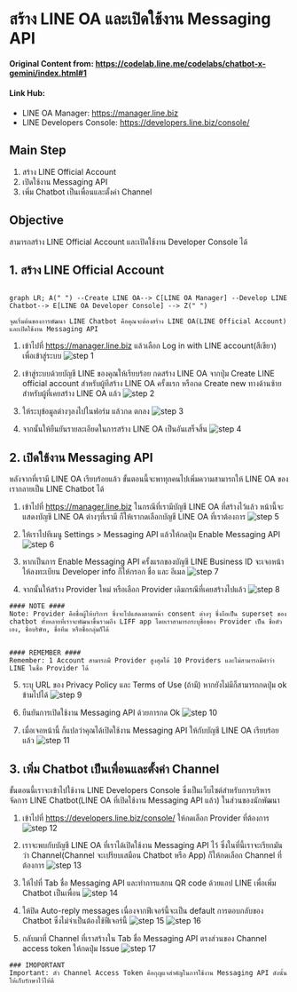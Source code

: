 
# สร้าง LINE OA และเปิดใช้งาน Messaging API

#### Original Content from: https://codelab.line.me/codelabs/chatbot-x-gemini/index.html#1

#### Link Hub:
- LINE OA Manager: https://manager.line.biz
- LINE Developers Console: https://developers.line.biz/console/

## Main Step
1. สร้าง LINE Official Account
2. เปิดใช้งาน Messaging API
3. เพิ่ม Chatbot เป็นเพื่อนและตั้งค่า Channel

## Objective 
สามารถสร้าง LINE Official Account และเปิดใช้งาน Developer Console ได้


## 1. สร้าง LINE Official Account
```mermaid

graph LR; A(" ") --Create LINE OA--> C[LINE OA Manager] --Develop LINE Chatbot--> E[LINE OA Developer Console] --> Z(" ")

```

```
จุดเริ่มต้นของการพัฒนา LINE Chatbot คือคุณจะต้องสร้าง LINE OA(LINE Official Account) และเปิดใช้งาน Messaging API
```


1. เข้าไปที่ https://manager.line.biz แล้วเลือก Log in with LINE account(สีเขียว) เพื่อเข้าสู่ระบบ
![step 1](./images/step%201.png)

2. เข้าสู่ระบบด้วยบัญชี LINE ของคุณให้เรียบร้อย
กดสร้าง LINE OA จากปุ่ม Create LINE official account สำหรับผู้ทีสร้าง LINE OA ครั้งแรก หรือกด Create new ทางด้านซ้ายสำหรับผู้ที่เคยสร้าง LINE OA แล้ว
![step 2](./images/step%202.png)

3. ให้ระบุข้อมูลต่างๆลงไปในฟอร์ม แล้วกด ตกลง
![step 3](./images/step%203.png)

4. จากนั้นให้ยืนยันรายละเอียดในการสร้าง LINE OA เป็นอันเสร็จสิ้น
![step 4](./images/step%204.png)


## 2. เปิดใช้งาน Messaging API
หลังจากที่เรามี LINE OA เรียบร้อยแล้ว ขั้นตอนนี้จะพาทุกคนไปเพิ่มความสามารถให้ LINE OA ของเรากลายเป็น LINE Chatbot ได้

1. เข้าไปที่ https://manager.line.biz ในกรณีที่เรามีบัญชี LINE OA ที่สร้างไว้แล้ว หน้านี้จะแสดงบัญชี LINE OA ต่างๆที่เรามี ก็ให้เรากดเลือกบัญชี LINE OA ที่เราต้องการ
![step 5](./images/step%205.png)


2. ให้เราไปทีเมนู Settings > Messaging API แล้วให้กดปุ่ม Enable Messaging API
![step 6](./images/step%206.png)

3. หากเป็นการ Enable Messaging API ครั้งแรกของบัญชี LINE Business ID จะเจอหน้าให้ลงทะเบียน Developer info ก็ให้กรอก ชื่อ และ อีเมล
![step 7](./images/step%207.png)


4. จากนั้นให้สร้าง Provider ใหม่ หรือเลือก Provider เดิมกรณีที่เคยสร้างไปแล้ว
![step 8](./images/step%208.png)

```
#### NOTE ####
Note: Provider คือชื่อผู้ให้บริการ ซึ่งจะไปแสดงตามหน้า consent ต่างๆ ซึ่งถือเป็น superset ของ chatbot ทั้งหลายที่เราจะพัฒนาขึ้นรวมถึง LIFF app โดยเราสามารถระบุชื่อของ Provider เป็น ชื่อตัวเอง, ชื่อบริษัท, ชื่อทีม หรือชื่อกลุ่มก็ได้


#### REMEMBER ####
Remember: 1 Account สามารถมี Provider สูงสุดได้ 10 Providers และไม่สามารถมีคำว่า LINE ในชื่อ Provider ได้
```


5. ระบุ URL ของ Privacy Policy และ Terms of Use (ถ้ามี) หากยังไม่มีก็สามารถกดปุ่ม ok ข้ามไปได้
![step 9](./images/step%209.png)

6. ยืนยันการเปิดใช้งาน Messaging API ด้วยการกด Ok
![step 10](./images/step%2010.png)

7. เมื่อเจอหน้านี้ ก็แปลว่าคุณได้เปิดใช้งาน Messaging API ให้กับบัญชี LINE OA เรียบร้อยแล้ว
![step 11](./images/step%2011.png)


## 3. เพิ่ม Chatbot เป็นเพื่อนและตั้งค่า Channel
ขั้นตอนนี้เราจะเข้าไปใช้งาน LINE Developers Console ซึ่งเป็นเว็บไซต์สำหรับการบริหารจัดการ LINE Chatbot(LINE OA ที่เปิดใช้งาน Messaging API แล้ว) ในส่วนของนักพัฒนา

1. เข้าไปที่ https://developers.line.biz/console/
ให้กดเลือก Provider ที่ต้องการ
![step 12](./images/step%2012.png)


2. เราจะพบกับบัญชี LINE OA ที่เราได้เปิดใช้งาน Messaging API ไว้ ซึ่งในที่นี้เราจะเรียกมันว่า Channel(Channel จะเปรียบเสมือน Chatbot หรือ App) ก็ให้กดเลือก Channel ที่ต้องการ
![step 13](./images/step%2013.png)


3. ให้ไปที่ Tab ชื่อ Messaging API และทำการแสกน QR code ด้วยแอป LINE เพื่อเพิ่ม Chatbot เป็นเพื่อน
![step 14](./images/step%2014.png)


4. ให้ปิด Auto-reply messages เนื่องจากฟีเจอร์นี้จะเป็น default การตอบกลับของ Chatbot ซึ่งไม่จำเป็นต้องใช้ฟีเจอร์นี้
![step 15](./images/step%2015.png)
![step 16](./images/step%2016.png)

5. กลับมาที่ Channel ที่เราสร้างใน Tab ชื่อ Messaging API ตรงส่วนของ Channel access token ให้กดปุ่ม Issue
![step 17](./images/step%2017.png)

```
### IMOPORTANT
Important: ตัว Channel Access Token คือกุญแจสำคัญในการใช้งาน Messaging API ดังนั้นให้เก็บรักษาไว้ให้ดี
```